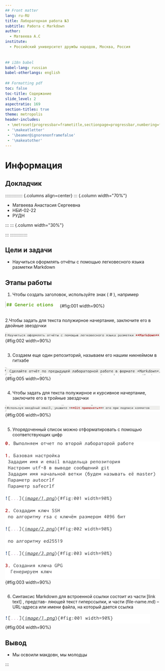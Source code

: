 ```yaml
---
## Front matter
lang: ru-RU
title: Лабораторная работа №3 
subtitle: Работа с Markdown
author:
  - Матвеева А.С
institute:
  - Российский университет дружбы народов, Москва, Россия


## i18n babel
babel-lang: russian
babel-otherlangs: english

## Formatting pdf
toc: false
toc-title: Содержание
slide_level: 2
aspectratio: 169
section-titles: true
theme: metropolis
header-includes:
 - \metroset{progressbar=frametitle,sectionpage=progressbar,numbering=fraction}
 - '\makeatletter'
 - '\beamer@ignorenonframefalse'
 - '\makeatother'
---
```


# Информация

## Докладчик

:::::::::::::: {.columns align=center}
::: {.column width="70%"}

  * Матвеева Анастасия Сергеевна 
  * НБИ-02-22
  * РУДН 


:::
::: {.column width="30%"}



:::
::::::::::::::


## Цели и задачи

- Научиться оформлять отчёты с помощью легковесного языка разметки Markdown

## Этапы работы

1. Чтобы создать заголовок, используйте знак ( # ), например

![](image/1.png){#fig:001 width=90%}

##

2.Чтобы задать для текста полужирное начертание, заключите его в двойные звездочки

![](image/2.png){#fig:002 width=90%}

##

3. Создаем еще один репозиторий, называем его нашим никнеймом в гитхабе

![](image/5.png){#fig:005 width=90%}

##

4. Чтобы задать для текста полужирное и курсивное начертание, заключите его в тройные
звездочки 

![](image/6.png){#fig:006 width=90%}

##

5. Упорядоченный список можно отформатировать с помощью соответствующих цифр

![](image/3.png){#fig:003 width=90%}


##

6. Синтаксис Markdown для встроенной ссылки состоит из части [link text] , представ-
ляющей текст гиперссылки, и части (file-name.md) – URL-адреса или имени файла,
на который дается ссылка

![](image/4.png){#fig:004 width=90%}

## Вывод 

- Мы освоили макдовн, мы молодцы 

:::


